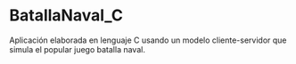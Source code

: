 # BatallaNaval_C
Aplicación elaborada en lenguaje C usando un modelo cliente-servidor que simula el popular juego batalla naval.
